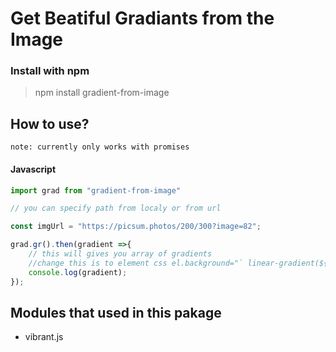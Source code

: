 # Get Beatiful Gradiants from the Image

### Install with npm


> npm install gradient-from-image

## How to use? 

	note: currently only works with promises

#### Javascript
```javascript
import grad from "gradient-from-image"

// you can specify path from localy or from url

const imgUrl = "https://picsum.photos/200/300?image=82";

grad.gr().then(gradient =>{
	// this will gives you array of gradients
	//change this is to element css el.background="` linear-gradient(${gradient})`"
	console.log(gradient);
});
```

## Modules that used in this pakage

* vibrant.js